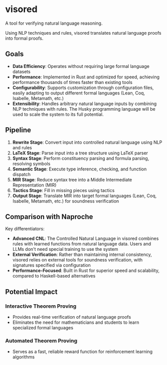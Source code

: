 # visored

A tool for verifying natural language reasoning.

Using NLP techniques and rules, visored translates natural language proofs into formal proofs.

## Goals

- **Data Efficiency**: Operates without requiring large formal language datasets
- **Performance**: Implemented in Rust and optimized for speed, achieving performance thousands of times faster than existing tools
- **Configurability**: Supports customization through configuration files, easily adapting to output different formal languages (Lean, Coq, Isabelle, Metamath, etc.)
- **Extensibility**: Handles arbitrary natural language inputs by combining NLP techniques with rules. The Husky programming language will be used to scale the system to its full potential.

## Pipeline

1. **Rewrite Stage**: Convert input into controlled natural language using NLP and rules
2. **LaTeX Stage**: Parse input into a tree structure using LaTeX parser
3. **Syntax Stage**: Perform constituency parsing and formula parsing, resolving symbols
4. **Semantic Stage**: Execute type inference, checking, and function dispatch
5. **MIR Stage**: Reduce syntax tree into a Middle Intermediate Representation (MIR)
6. **Tactics Stage**: Fill in missing pieces using tactics
7. **Output Stage**: Translate MIR into target formal languages (Lean, Coq, Isabelle, Metamath, etc.) for soundness verification

## Comparison with Naproche

Key differentiators:

- **Advanced CNL**: The Controlled Natural Language in visored combines rules with learned functions from natural language data. Users and LLMs don't need special training to use the system
- **External Verification**: Rather than maintaining internal consistency, visored relies on external tools for soundness verification, with signatures specified via configuration
- **Performance-Focused**: Built in Rust for superior speed and scalability, compared to Haskell-based alternatives

## Potential Impact

### Interactive Theorem Proving
- Provides real-time verification of natural language proofs
- Eliminates the need for mathematicians and students to learn specialized formal languages

### Automated Theorem Proving
- Serves as a fast, reliable reward function for reinforcement learning algorithms

